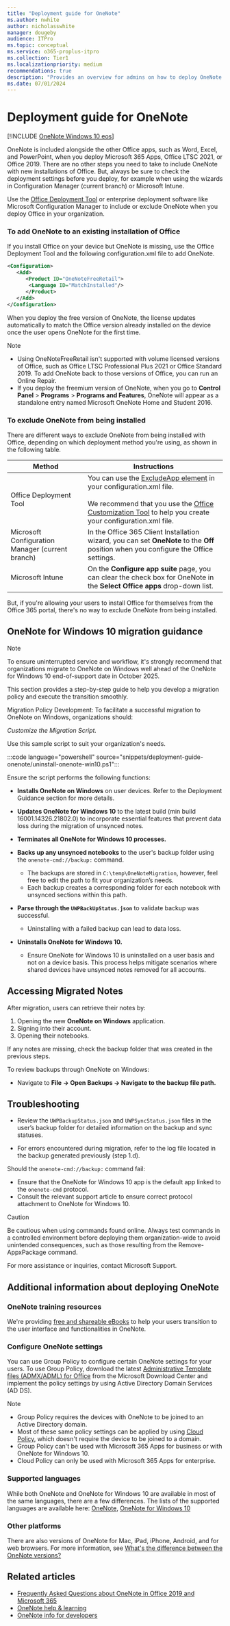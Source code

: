 ```yaml
---
title: "Deployment guide for OneNote"
ms.author: nwhite
author: nicholasswhite
manager: dougeby
audience: ITPro
ms.topic: conceptual
ms.service: o365-proplus-itpro
ms.collection: Tier1
ms.localizationpriority: medium
recommendations: true
description: "Provides an overview for admins on how to deploy OneNote or OneNote for Windows 10 to users in their organization"
ms.date: 07/01/2024
---
```


# Deployment guide for OneNote

<!--Using include for adding OneNote for Windows 10 eos-->
[!INCLUDE [OneNote Windows 10 eos](../includes/onenote-win10-eos.md)]

OneNote is included alongside the other Office apps, such as Word, Excel, and PowerPoint, when you deploy Microsoft 365 Apps, Office LTSC 2021, or Office 2019. There are no other steps you need to take to include OneNote with new installations of Office. But, always be sure to check the deployment settings before you deploy, for example when using the wizards in Configuration Manager (current branch) or Microsoft Intune.

Use the [Office Deployment Tool](overview-office-deployment-tool.md) or enterprise deployment software like Microsoft Configuration Manager to include or exclude OneNote when you deploy Office in your organization.

### To add OneNote to an existing installation of Office

If you install Office on your device but OneNote is missing, use the Office Deployment Tool and the following configuration.xml file to add OneNote.

```xml
<Configuration>
   <Add>
      <Product ID="OneNoteFreeRetail">
       <Language ID="MatchInstalled"/>
      </Product>
   </Add>
</Configuration>
```

When you deploy the free version of OneNote, the license updates automatically to match the Office version already installed on the device once the user opens OneNote for the first time.

> [!NOTE]
> - Using OneNoteFreeRetail isn't supported with volume licensed versions of Office, such as Office LTSC Professional Plus 2021 or Office Standard 2019. To add OneNote back to those versions of Office, you can run an Online Repair.
> - If you deploy the freemium version of OneNote, when you go to **Control Panel** > **Programs** > **Programs and Features**, OneNote will appear as a standalone entry named Microsoft OneNote Home and Student 2016.

### To exclude OneNote from being installed

There are different ways to exclude OneNote from being installed with Office, depending on which deployment method you're using, as shown in the following table.

|Method  |Instructions  |
|---------|---------|
|Office Deployment Tool | You can use the [ExcludeApp element](office-deployment-tool-configuration-options.md#excludeapp-element) in your configuration.xml file. <br/><br/> We recommend that you use the [Office Customization Tool](../admin-center/overview-office-customization-tool.md) to help you create your configuration.xml file.|
|Microsoft Configuration Manager (current branch)| In the Office 365 Client Installation wizard, you can set **OneNote** to the **Off** position when you configure the Office settings.|
|Microsoft Intune | On the **Configure app suite** page, you can clear the check box for OneNote in the **Select Office apps** drop-down list.|

But, if you're allowing your users to install Office for themselves from the Office 365 portal, there's no way to exclude OneNote from being installed.

## OneNote for Windows 10 migration guidance

> [!NOTE]
> To ensure uninterrupted service and workflow, it's strongly recommend that organizations migrate to OneNote on Windows well ahead of the OneNote for Windows 10 end-of-support date in October 2025. 

This section provides a step-by-step guide to help you develop a migration policy and execute the transition smoothly.

Migration Policy Development: To facilitate a successful migration to OneNote on Windows, organizations should:

*Customize the Migration Script.*

Use this sample script to suit your organization's needs. 

:::code language="powershell" source="snippets/deployment-guide-onenote/uninstall-onenote-win10.ps1":::

Ensure the script performs the following functions:

- **Installs OneNote on Windows** on user devices. Refer to the Deployment Guidance section for more details.

- **Updates OneNote for Windows 10** to the latest build (min build 16001.14326.21802.0) to incorporate essential features that prevent data loss during the migration of unsynced notes.

- **Terminates all OneNote for Windows 10 processes.**

- **Backs up any unsynced notebooks** to the user's backup folder using the `onenote-cmd://backup:` command.
  - The backups are stored in `C:\temp\OneNoteMigration`, however, feel free to edit the path to fit your organization’s needs.
  - Each backup creates a corresponding folder for each notebook with unsynced sections within this path.

- **Parse through the `UWPBackUpStatus.json`** to validate backup was successful.
  - Uninstalling with a failed backup can lead to data loss.

- **Uninstalls OneNote for Windows 10.**
  - Ensure OneNote for Windows 10 is uninstalled on a user basis and not on a device basis. This process helps mitigate scenarios where shared devices have unsynced notes removed for all accounts.

## Accessing Migrated Notes

After migration, users can retrieve their notes by:
1. Opening the new **OneNote on Windows** application.
2. Signing into their account.
3. Opening their notebooks.

If any notes are missing, check the backup folder that was created in the previous steps.

To review backups through OneNote on Windows:
- Navigate to **File -> Open Backups -> Navigate to the backup file path.**

## Troubleshooting

- Review the `UWPBackupStatus.json` and `UWPSyncStatus.json` files in the user’s backup folder for detailed information on the backup and sync statuses.

- For errors encountered during migration, refer to the log file located in the backup generated previously (step 1.d).

Should the `onenote-cmd://backup:` command fail:
- Ensure that the OneNote for Windows 10 app is the default app linked to the `onenote-cmd` protocol.
- Consult the relevant support article to ensure correct protocol attachment to OneNote for Windows 10.

> [!CAUTION]
> Be cautious when using commands found online. Always test commands in a controlled environment before deploying them organization-wide to avoid unintended consequences, such as those resulting from the Remove-AppxPackage command. 

For more assistance or inquiries, contact Microsoft Support.

## Additional information about deploying OneNote

### OneNote training resources
We're providing [free and shareable eBooks](https://support.microsoft.com/office/4e08cf8b-dc37-4229-bdef-1f580220b6f5) to help your users transition to the user interface and functionalities in OneNote.

### Configure OneNote settings 
You can use Group Policy to configure certain OneNote settings for your users. To use Group Policy, download the latest [Administrative Template files (ADMX/ADML) for Office](https://www.microsoft.com/download/details.aspx?id=49030) from the Microsoft Download Center and implement the policy settings by using Active Directory Domain Services (AD DS).

> [!NOTE]
> - Group Policy requires the devices with OneNote to be joined to an Active Directory domain. 
> - Most of these same policy settings can be applied by using [Cloud Policy](../admin-center/overview-cloud-policy.md), which doesn't require the device to be joined to a domain.
> - Group Policy can't be used with Microsoft 365 Apps for business or with OneNote for Windows 10.
> - Cloud Policy can only be used with Microsoft 365 Apps for enterprise.

### Supported languages
While both OneNote and OneNote for Windows 10 are available in most of the same languages, there are a few differences. The lists of the supported languages are available here: [OneNote](https://support.microsoft.com/office/26d30382-9fba-45dd-bf55-02ab03e2a7ec#ID0EAABAAA=Windows_Desktop), [OneNote for Windows 10](https://support.microsoft.com/office/26d30382-9fba-45dd-bf55-02ab03e2a7ec#ID0EAABAAA=Windows_Phone&ID0EAACAAA=Windows_Phone&ID0EBBF=Windows_Phone)

### Other platforms
There are also versions of OneNote for Mac, iPad, iPhone, Android, and for web browsers. For more information, see [What's the difference between the OneNote versions?](https://support.microsoft.com/office/a624e692-b78b-4c09-b07f-46181958118f)

## Related articles

- [Frequently Asked Questions about OneNote in Office 2019 and Microsoft 365](https://support.microsoft.com/office/6582c7ae-2ec6-408d-8b7a-3ed71a3c2103)
- [OneNote help & learning](https://support.microsoft.com/OneNote)
- [OneNote info for developers](https://developer.microsoft.com/onenote)
